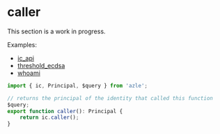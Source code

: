# caller

This section is a work in progress.

Examples:

-   [ic_api](https://github.com/demergent-labs/azle/tree/main/examples/ic_api)
-   [threshold_ecdsa](https://github.com/demergent-labs/azle/tree/main/examples/motoko_examples/threshold_ecdsa)
-   [whoami](https://github.com/demergent-labs/azle/tree/main/examples/motoko_examples/whoami)

```typescript
import { ic, Principal, $query } from 'azle';

// returns the principal of the identity that called this function
$query;
export function caller(): Principal {
    return ic.caller();
}
```
